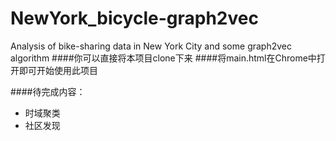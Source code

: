 # NewYork_bicycle-graph2vec
Analysis of bike-sharing data in New York City and some graph2vec algorithm
####你可以直接将本项目clone下来
####将main.html在Chrome中打开即可开始使用此项目

####待完成内容：
- 时域聚类
- 社区发现
